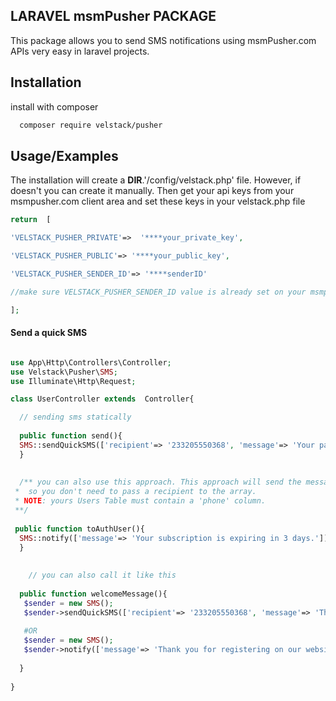 
## LARAVEL msmPusher PACKAGE

This package allows you to send SMS notifications using msmPusher.com APIs very easy in laravel projects.

## Installation

install with composer

```bash
  composer require velstack/pusher
```

## Usage/Examples

The installation will create a  __DIR__.'/config/velstack.php' file. However, if doesn't you can create it manually.
Then get your api keys from your msmpusher.com client area and set these keys in your velstack.php file

```php
return  [

'VELSTACK_PUSHER_PRIVATE'=>  '****your_private_key',

'VELSTACK_PUSHER_PUBLIC'=> '****your_public_key',

'VELSTACK_PUSHER_SENDER_ID'=> '****senderID'

//make sure VELSTACK_PUSHER_SENDER_ID value is already set on your msmpusher.com dashboard

];

```

#### Send a quick SMS

```php

use App\Http\Controllers\Controller;
use Velstack\Pusher\SMS;
use Illuminate\Http\Request;

class UserController extends  Controller{

  // sending sms statically
  
  public function send(){
  SMS::sendQuickSMS(['recipient'=> '233205550368', 'message'=> 'Your payment has been confirmed !']);
  }
  
  
  /** you can also use this approach. This approach will send the message to the authenticated user in your database.
 *  so you don't need to pass a recipient to the array. 
 * NOTE: yours Users Table must contain a 'phone' column.
 **/
 
 public function toAuthUser(){
  SMS::notify(['message'=> 'Your subscription is expiring in 3 days.']);
  }
  
  
    // you can also call it like this
  
  public function welcomeMessage(){
   $sender = new SMS();
   $sender->sendQuickSMS(['recipient'=> '233205550368', 'message'=> 'Thank you for registering on our website !']);
   
   #OR
   $sender = new SMS();
   $sender->notify(['message'=> 'Thank you for registering on our website !']);
   
  }
  
}
 
```
